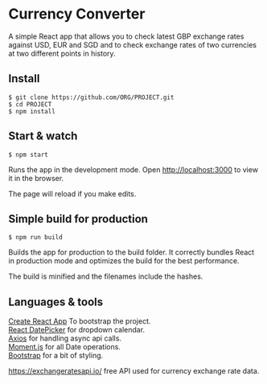 # Currency Converter

A simple React app that allows you to check latest GBP exchange rates against USD, EUR and SGD and to check exchange rates of two currencies at two different points in history.

## Install

    $ git clone https://github.com/ORG/PROJECT.git
    $ cd PROJECT
    $ npm install


## Start & watch

    $ npm start

Runs the app in the development mode.
Open [http://localhost:3000](http://localhost:3000) to view it in the browser.

The page will reload if you make edits.<br>

## Simple build for production

    $ npm run build

Builds the app for production to the build folder.
It correctly bundles React in production mode and optimizes the build for the best performance.

The build is minified and the filenames include the hashes.

## Languages & tools

[Create React App](https://github.com/facebook/create-react-app) To bootstrap the project.<br>
[React DatePicker](https://www.npmjs.com/package/react-datepicker) for dropdown calendar.<br>
[Axios](https://www.npmjs.com/package/axios) for handling async api calls.<br>
[Moment.js](https://www.npmjs.com/package/moment) for all Date operations.<br>
[Bootstrap](https://www.npmjs.com/package/bootstrap) for a bit of styling.<br>

https://exchangeratesapi.io/ free API used for currency exchange rate data.
